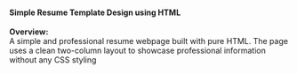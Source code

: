 <h4> Simple Resume Template Design using HTML</h4>

<p><b>Overview:</b><br>
A simple and professional resume webpage built with pure HTML. The page uses a clean two-column layout to showcase professional information without any CSS styling</p>
